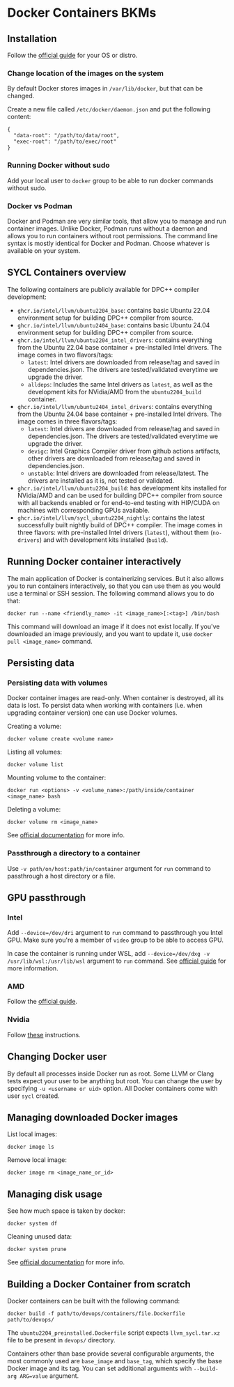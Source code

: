 # Docker Containers BKMs

## Installation

Follow the [official guide](https://docs.docker.com/engine/install/) for your
OS or distro.

### Change location of the images on the system

By default Docker stores images in `/var/lib/docker`, but that can be changed.

Create a new file called `/etc/docker/daemon.json` and put the following
content:

```
{
  "data-root": "/path/to/data/root",
  "exec-root": "/path/to/exec/root"
}
```

### Running Docker without sudo

Add your local user to `docker` group to be able to run docker commands without
sudo.


### Docker vs Podman

Docker and Podman are very similar tools, that allow you to manage and run
container images. Unlike Docker, Podman runs without a daemon and allows you
to run containers without root permissions. The command line syntax is mostly
identical for Docker and Podman. Choose whatever is available on your system.

## SYCL Containers overview

The following containers are publicly available for DPC++ compiler development:

- `ghcr.io/intel/llvm/ubuntu2204_base`: contains basic Ubuntu 22.04 environment
   setup for building DPC++ compiler from source.
- `ghcr.io/intel/llvm/ubuntu2404_base`: contains basic Ubuntu 24.04 environment
   setup for building DPC++ compiler from source.
- `ghcr.io/intel/llvm/ubuntu2204_intel_drivers`: contains everything from the
   Ubuntu 22.04 base container + pre-installed Intel drivers.
   The image comes in two flavors/tags:
   * `latest`: Intel drivers are downloaded from release/tag and saved in
    dependencies.json. The drivers are tested/validated everytime we upgrade
    the driver.
   * `alldeps`: Includes the same Intel drivers as `latest`, as well as the
   development kits for NVidia/AMD from the `ubuntu2204_build` container.
- `ghcr.io/intel/llvm/ubuntu2404_intel_drivers`: contains everything from the
   Ubuntu 24.04 base container + pre-installed Intel drivers.
   The image comes in three flavors/tags:
   * `latest`: Intel drivers are downloaded from release/tag and saved in
    dependencies.json. The drivers are tested/validated everytime we upgrade
    the driver.
   * `devigc`: Intel Graphics Compiler driver from github actions artifacts,
   other drivers are downloaded from release/tag and saved in dependencies.json.
   * `unstable`: Intel drivers are downloaded from release/latest.
   The drivers are installed as it is, not tested or validated.
- `ghcr.io/intel/llvm/ubuntu2204_build`: has development kits installed for
   NVidia/AMD and can be used for building DPC++ compiler from source with all
   backends enabled or for end-to-end testing with HIP/CUDA on machines with
   corresponding GPUs available.
- `ghcr.io/intel/llvm/sycl_ubuntu2204_nightly`: contains the latest successfully
   built nightly build of DPC++ compiler. The image comes in three flavors:
   with pre-installed Intel drivers (`latest`), without them (`no-drivers`) and
   with development kits installed (`build`).

## Running Docker container interactively

The main application of Docker is containerizing services. But it also allows
you to run containers interactively, so that you can use them as you would use a
terminal or SSH session. The following command allows you to do that:

```
docker run --name <friendly_name> -it <image_name>[:<tag>] /bin/bash
```

This command will download an image if it does not exist locally. If you've
downloaded an image previously, and you want to update it, use
`docker pull <image_name>` command.

## Persisting data

### Persisting data with volumes

Docker container images are read-only. When container is destroyed, all its data
is lost. To persist data when working with containers (i.e. when upgrading
container version) one can use Docker volumes.

Creating a volume:

```
docker volume create <volume name>
```

Listing all volumes:

```
docker volume list
```

Mounting volume to the container:

```
docker run <options> -v <volume_name>:/path/inside/container <image_name> bash
```

Deleting a volume:

```
docker volume rm <image_name>
```

See [official documentation](https://docs.docker.com/storage/volumes/) for more
info.

### Passthrough a directory to a container

Use `-v path/on/host:path/in/container` argument for `run` command to
passthrough a host directory or a file.

## GPU passthrough

### Intel

Add `--device=/dev/dri` argument to `run` command to passthrough you Intel GPU.
Make sure you're a member of `video` group to be able to access GPU.

In case the container is running under WSL, add `--device=/dev/dxg -v /usr/lib/wsl:/usr/lib/wsl` 
argument to `run` command. See [official guide](https://github.com/microsoft/wslg/blob/main/samples/container/Containers.md#containerized-applications-access-to-the-vgpu) 
for more information.

### AMD

Follow the [official guide](https://rocmdocs.amd.com/en/latest/ROCm_Virtualization_Containers/ROCm-Virtualization-&-Containers.html).

### Nvidia

Follow [these](https://docs.nvidia.com/datacenter/cloud-native/container-toolkit/user-guide.html)
instructions.

## Changing Docker user

By default all processes inside Docker run as root. Some LLVM or Clang tests
expect your user to be anything but root. You can change the user by specifying
`-u <username or uid>` option. All Docker containers come with user `sycl`
created.

## Managing downloaded Docker images

List local images:
```
docker image ls
```

Remove local image:
```
docker image rm <image_name_or_id>
```

## Managing disk usage

See how much space is taken by docker:

```
docker system df
```

Cleaning unused data:

```
docker system prune
```

See [official documentation](https://docs.docker.com/engine/reference/commandline/system_prune/)
for more info.

## Building a Docker Container from scratch

Docker containers can be built with the following command:

```
docker build -f path/to/devops/containers/file.Dockerfile path/to/devops/
```

The `ubuntu2204_preinstalled.Dockerfile` script expects `llvm_sycl.tar.xz` file
to be present in `devops/` directory.

Containers other than base provide several configurable arguments, the most
commonly used are `base_image` and `base_tag`, which specify the base Docker
image and its tag. You can set additional arguments with `--build-arg ARG=value`
argument.

